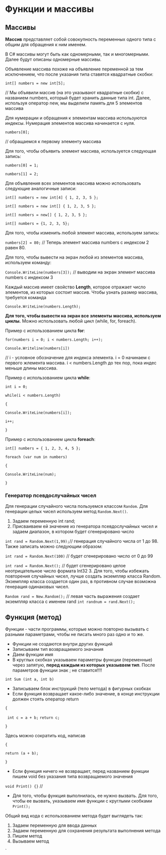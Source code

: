 # Функции и массивы

## Массивы
__Массив__ представляет собой совокупность переменных одного типа с общим для обращения к ним именем.

В C# массивы могут быть как одномерными, так и многомерными. Далее будут описаны одномерные массивы.

Объявление массива похоже на объявление переменной за тем исключением, что после указания типа ставятся квадратные скобки:

`int[] numbers = new int[5];`

// Мы объявили массив (на это указывают квадратные скобки) с названием numbers, который будет хранить данные типа  int. Далее, используя оператор new, мы выделили память для 5 элементов массива

Для нумерации и обращения к элементам массива используются индексы. Нумерация элементов массива начинается с нуля.

`numbers[0];`

// обращаемся к первому элементу массива

Для того, чтобы объявить элемент массива, используется следующая запись:

`numbers[0] = 1;`

`numbers[1] = 2;`

Для объявления всех элементов массива можно использовать следующие аналогичные записи:

`int[] numbers = new int[4] { 1, 2, 3, 5 };`                     

`int[] numbers = new int[] { 1, 2, 3, 5 };`

`int[] numbers = new[] { 1, 2, 3, 5 };`

`int[] numbers = {1, 2, 3, 5};`

Для того, чтобы изменить любой элемент массива, используем запись:

`numbers[2] = 80;` 
// Теперь элемент массива numbers с индексом 2 равен 80.

Для того, чтобы вывести на экран любой из элементов массива, используем команду:

`Console.WriteLine(numbers[3]);`
// выводим на экран элемент массива numbers с индексом 3

Каждый массив имеет свойство __Length__, которое отражает число элементов, из которых состоит массив. Чтобы узнать размер массива, требуется команда

`Console.WriteLine(numbers.Length);`

__Для того, чтобы вывести на экран все элементы массива, используем циклы.__ Можно использовать любой цикл (while, for, foreach).

Пример с использованием цикла __for__:

`for(numbers i = 0; i < numbers.Length; i++);` 

`Console.Writeline(numbers[i])`

// i - условное обозначение для индекса  элемента. i = 0 начинаем с первого жлемента массива. i < numbers.Length до тех пор, пока индес меньше длины массива.

Пример с использованием цикла __while__:

`int i = 0;`

`while(i < numbers.Length)`

`{`

`Console.WriteLine(numbers[i]);`

`i++;`

`}`

Пример с использованием цикла __foreach__:
 
`int[] numbers = { 1, 2, 3, 4, 5 };`

`foreach (var num in numbers)`

`{`

`Console.WriteLine(num); `                        

`}`

### Генератор псевдослучайных чисел
Для генерации случайного числа пользуемся классом `Random`. Для генерации целых чисел используем метод `Random.Next()`.
1. Задаем переменную int rand;
2. Присваиваем ей значение из генератора псевдослучайных чисел и задаем диапазон, в котором будет сгенерировано число 

`int rand = Random.Next(1,99);`// генерация случайного числа от 1 до 98. Также записать можно следующим образом:

`int rand = Random.Next(100)` // будет сгенерировано число от 0 до 99 
 
`int rand = Random.Next();` // будет сгенерировано целое неотрицательное число формата Int32 
3. Для того, чтобы избежать повторения случайных чисел, лучше создать экземпляр класса Random. Экземпляр класса создается один раз, в противном случае возможна генерация одинаковых чисел.

`Random rand = New.Random();` // левая часть выражения создает экземпляр класса с именем rand 
`int randnum = rand.Next();`

## Функция (метод)
Функции - части программы, которые можно повторно вызывать с разными параметрами, чтобы не писать много раз одно и то же. 

+ Функции не создаются внутри других функций
+ Записываем тип возвращаемого значания
+ Даем функции имя
+ В круглых скобках указываем параметры функции (переменные) через запятую, __перед каждым из которых указыввем тип__. После параметров функции знак ; не ставится!!!!

`int Sum (int a, int b)`

+ Записываем блок инструкций (тело метода) в фигурных скобках
+ Если функция возвращает какое-либо значение, в конце инструкции должен стоять оператор return

`{`

   ` int с = a + b;`
    `return c;`

`}`

Здесь можно сократить код, написав

`{`

`return (a + b);`

`}`

+ Если функция ничего не возвращает, перед названием функции пишем void без указания типа возвращаемого значения

`void Print() {}` // 

+ Для того, чтобы функция выполнилась, ее нужно вызвать. Для того, чтобы ее вызвать, указываем имя функции с круглыми скобками `Print();`

Общий вид кода с использованием метода будет выглядеть так:

1. Задаем переменную для ввода данных 
2. Задаем переменную для сохранения результата выполнения метода
3. Пишем метод
4. Вызываем метод

`
